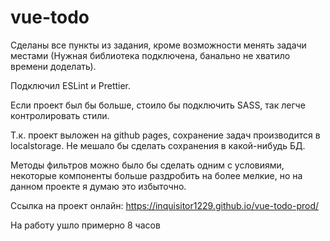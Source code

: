 # vue-todo
Сделаны все пункты из задания, кроме возможности менять задачи местами (Нужная библиотека подключена, банально не хватило времени доделать).

Подключил ESLint и Prettier.

Если проект был бы больше, стоило бы подключить SASS, так легче контролировать стили.

Т.к. проект выложен на github pages, сохранение задач производится в localstorage. Не мешало бы сделать сохранения в какой-нибудь БД.

Методы фильтров можно было бы сделать одним с условиями, некоторые компоненты больше раздробить на более мелкие, но на данном проекте я думаю это избыточно.

Ссылка на проект онлайн: https://inquisitor1229.github.io/vue-todo-prod/

На работу ушло примерно 8 часов
